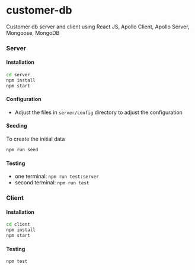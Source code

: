 # customer-db
Customer db server and client using React JS, Apollo Client, Apollo Server, Mongoose, MongoDB

### Server

#### Installation
```bash
cd server 
npm install 
npm start
```

#### Configuration
* Adjust the files in `server/config` directory to adjust the configuration

#### Seeding
To create the initial data

```bash
npm run seed
```

#### Testing

* one terminal: `npm run test:server`
* second terminal: `npm run test`


### Client

#### Installation
```bash
cd client 
npm install 
npm start
```

#### Testing

```bash
npm test
```
